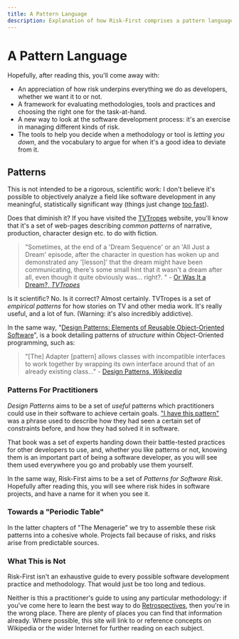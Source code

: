 ```yaml
---
title: A Pattern Language
description: Explanation of how Risk-First comprises a pattern language of risk patterns for use in software projects.
---
```


# A Pattern Language

Hopefully, after reading this, you'll come away with:

- An appreciation of how risk underpins everything we do as developers, whether we want it to or not.
- A framework for evaluating methodologies, tools and practices and choosing the right one for the task-at-hand.
- A new way to look at the software development process: it's an exercise in managing different kinds of risk.
- The tools to help you decide when a methodology or tool is _letting you down_, and the vocabulary to argue for when it's a good idea to deviate from it.

## Patterns

This is not intended to be a rigorous, scientific work: I don't believe it's possible to objectively analyze a field like software development in any meaningful, statistically significant way (things just change [too fast](Silver-Bullets.md)). 

Does that diminish it?   If you have visited the [TVTropes](https://tvtropes.org) website, you'll know that it's a set of web-pages describing _common patterns_ of narrative, production, character design etc. to do with fiction. 

> "Sometimes, at the end of a 'Dream Sequence' or an 'All Just a Dream' episode, after the character in question has woken up and demonstrated any '[lesson]' that the dream might have been communicating, there's some small hint that it wasn't a dream after all, even though it quite obviously was... right?. " - [Or Was It a Dream?, _TVTropes_](https://tvtropes.org/pmwiki/pmwiki.php/Main/OrWasItADream)

Is it scientific?  No.  Is it correct?  Almost certainly.  TVTropes is a set of _empirical patterns_ for how stories on TV and other media work.  It's really useful, and a lot of fun.  (Warning:  it's also incredibly addictive).

In the same way, "[Design Patterns: Elements of Reusable Object-Oriented Software](http://amzn.eu/d/3cOwTkH)", is a book detailing patterns of _structure_ within Object-Oriented programming, such as:

> "[The] Adapter [pattern] allows classes with incompatible interfaces to work together by wrapping its own interface around that of an already existing class..." - [Design Patterns, _Wikipedia_](https://en.wikipedia.org/wiki/Design_Patterns)

### Patterns For Practitioners

_Design Patterns_ aims to be a set of _useful_ patterns which practitioners could use in their software to achieve certain goals.  ["I have this pattern"](http://c2.com/ppr/wiki/WikiPagesAboutWhatArePatterns/HaveThisPattern.html) was a phrase used to describe how they had seen a certain set of constraints before, and how they had solved it in software.  

That book was a set of experts handing down their battle-tested practices for other developers to use, and, whether you like patterns or not, knowing them is an important part of being a software developer, as you will see them used everywhere you go and probably use them yourself.

In the same way, Risk-First aims to be a set of _Patterns for Software Risk_.  Hopefully after reading this, you will see where risk hides in software projects, and have a name for it when you see it.

### Towards a "Periodic Table"

In the latter chapters of "The Menagerie" we try to assemble these risk patterns into a cohesive whole.  Projects fail because of risks, and risks arise from predictable sources.

### What This is Not

Risk-First isn't an exhaustive guide to every possible software development practice and methodology.  That would just be too long and tedious.  

Neither is this a practitioner's guide to using any particular methodology:  if you've come here to learn the best way to do [Retrospectives](Review), then you're in the wrong place.  There are plenty of places you can find that information already.  Where possible, this site will link to or reference concepts on Wikipedia or the wider Internet for further reading on each subject.